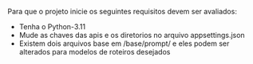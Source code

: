 Para que o projeto inicie os seguintes requisitos devem ser avaliados:
 - Tenha o Python-3.11
 - Mude as chaves das apis e os diretorios no arquivo appsettings.json
 - Existem dois arquivos base em /base/prompt/ e eles podem ser alterados para modelos de roteiros desejados
